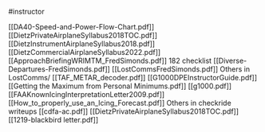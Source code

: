#instructor

[[DA40-Speed-and-Power-Flow-Chart.pdf]]
[[DietzPrivateAirplaneSyllabus2018TOC.pdf]]
[[DietzInstrumentAirplaneSyllabus2018.pdf]]
[[DietzCommercialAirplaneSyllabus2022.pdf]]
[[ApproachBriefingWRIMTM_FredSimonds.pdf]]
182 checklist 
[[Diverse-Departures-FredSimonds.pdf]]
[[LostCommsFredSimonds.pdf]]
Others in LostComms/
[[TAF_METAR_decoder.pdf]]
[[G1000DPEInstructorGuide.pdf]]
[[Getting the Maximum from Personal Minimums.pdf]]
[[g1000.pdf]]
[[FAAKnownIcingInterpretationLetter2009.pdf]]
[[How_to_properly_use_an_Icing_Forecast.pdf]]
Others in checkride writeups
[[cdfa-ac.pdf]]
[[DietzPrivateAirplaneSyllabus2018TOC.pdf]]
[[1219-blackbird letter.pdf]]